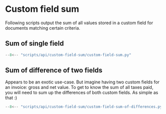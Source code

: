 # Custom field sum

Following scripts output the sum of all values stored in a custom field for documents matching certain criteria.

## Sum of single field

```python title="custom-field-sum.py"
--8<-- "scripts/api/custom-field-sum/custom-field-sum.py"
```


## Sum of difference of two fields

Appears to be an exotic use-case. But imagine having two custom fields for an invoice: gross and net value.
To get to know the sum of all taxes paid, you will need to sum up the differences of both custom fields. As simple as that :)

```python title="custom-field-sum-of-differences.py"
--8<-- "scripts/api/custom-field-sum/custom-field-sum-of-differences.py"
```
